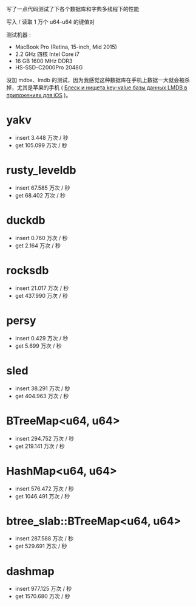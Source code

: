写了一点代码测试了下各个数据库和字典多线程下的性能

写入 / 读取 1 万个 u64-u64 的键值对

测试机器 :

* MacBook Pro (Retina, 15-inch, Mid 2015)
* 2.2 GHz 四核 Intel Core i7
* 16 GB 1600 MHz DDR3
* HS-SSD-C2000Pro 2048G

没加 mdbx、lmdb 的测试，因为我感觉这种数据库在手机上数据一大就会被杀掉，尤其是苹果的手机 ( [Блеск и нищета key-value базы данных LMDB в приложениях для iOS](https://habr.com/ru/company/vk/blog/480850/) )。

# yakv
* insert 3.448 万次 / 秒
* get 105.099 万次 / 秒

# rusty_leveldb
* insert 67.585 万次 / 秒
* get 68.402 万次 / 秒

# duckdb
* insert 0.760 万次 / 秒
* get 2.164 万次 / 秒

# rocksdb
* insert 21.017 万次 / 秒
* get 437.990 万次 / 秒

# persy
* insert 0.429 万次 / 秒
* get 5.699 万次 / 秒

# sled
* insert 38.291 万次 / 秒
* get 404.963 万次 / 秒

# BTreeMap<u64, u64>
* insert 294.752 万次 / 秒
* get 219.141 万次 / 秒

# HashMap<u64, u64>
* insert 576.472 万次 / 秒
* get 1046.491 万次 / 秒

# btree_slab::BTreeMap<u64, u64>
* insert 287.588 万次 / 秒
* get 529.691 万次 / 秒

# dashmap
* insert 977.125 万次 / 秒
* get 1570.680 万次 / 秒
